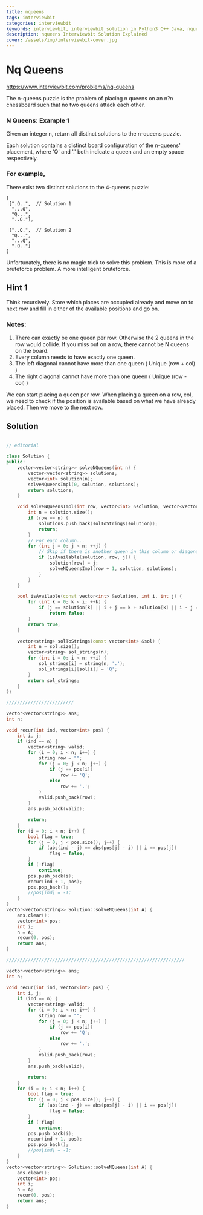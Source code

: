 ```yaml
---
title: nqueens
tags: interviewbit
categories: interviewbit
keywords: interviewbit, interviewbit solution in Python3 C++ Java, nqueens solution
description: nqueens Interviewbit Solution Explained
cover: /assets/img/interviewbit-cover.jpg
---
```


# Nq Queens

https://www.interviewbit.com/problems/nq-queens

The n-queens puzzle is the problem of placing n queens on an n?n chessboard such that no two queens attack each other.

### N Queens: Example 1

Given an integer n, return all distinct solutions to the n-queens puzzle.

Each solution contains a distinct board configuration of the n-queens' placement, where 'Q' and '.' both indicate a queen and an empty space respectively.

### For example,
There exist two distinct solutions to the 4-queens puzzle:

```
[
 [".Q..",  // Solution 1
  "...Q",
  "Q...",
  "..Q."],

 ["..Q.",  // Solution 2
  "Q...",
  "...Q",
  ".Q.."]
]
```

Unfortunately, there is no magic trick to solve this problem. This is more of a bruteforce problem. A more intelligent bruteforce.

## Hint 1

Think recursively. Store which places are occupied already and move on to next row and fill in either of the available positions and go on.

### Notes:

1. There can exactly be one queen per row. Otherwise the 2 queens in the row would collide. If you miss out on a row, there cannot be N queens on the board. 
2. Every column needs to have exactly one queen. 
3. The left diagonal cannot have more than one queen ( Unique (row + col) )
4. The right diagonal cannot have more than one queen ( Unique (row - col) )

We can start placing a queen per row. When placing a queen on a row, col, we need to check if the position is available based on what we have already placed. Then we move to the next row.

## Solution

```cpp

// editorial

class Solution {
public:
    vector<vector<string>> solveNQueens(int n) {
        vector<vector<string>> solutions;
        vector<int> solution(n);
        solveNQueensImpl(0, solution, solutions);
        return solutions;
    }

    void solveNQueensImpl(int row, vector<int> &solution, vector<vector<string>> &solutions) {
        int n = solution.size();
        if (row == n) {
            solutions.push_back(solToStrings(solution));
            return;
        }
        // For each column...
        for (int j = 0; j < n; ++j) {
            // Skip if there is another queen in this column or diagonals
            if (isAvailable(solution, row, j)) {
                solution[row] = j;
                solveNQueensImpl(row + 1, solution, solutions);
            }
        }
    }

    bool isAvailable(const vector<int> &solution, int i, int j) {
        for (int k = 0; k < i; ++k) {
            if (j == solution[k] || i + j == k + solution[k] || i - j == k - solution[k])
                return false;
        }
        return true;
    }

    vector<string> solToStrings(const vector<int> &sol) {
        int n = sol.size();
        vector<string> sol_strings(n);
        for (int i = 0; i < n; ++i) {
            sol_strings[i] = string(n, '.');
            sol_strings[i][sol[i]] = 'Q';
        }
        return sol_strings;
    }
};

/////////////////////////

vector<vector<string>> ans;
int n;

void recur(int ind, vector<int> pos) {
    int i, j;
    if (ind == n) {
        vector<string> valid;
        for (i = 0; i < n; i++) {
            string row = "";
            for (j = 0; j < n; j++) {
                if (j == pos[i])
                    row += 'Q';
                else
                    row += '.';
            }
            valid.push_back(row);
        }
        ans.push_back(valid);

        return;
    }
    for (i = 0; i < n; i++) {
        bool flag = true;
        for (j = 0; j < pos.size(); j++) {
            if (abs(ind - j) == abs(pos[j] - i) || i == pos[j])
                flag = false;
        }
        if (!flag)
            continue;
        pos.push_back(i);
        recur(ind + 1, pos);
        pos.pop_back();
        //pos[ind] = -1;
    }
}
vector<vector<string>> Solution::solveNQueens(int A) {
    ans.clear();
    vector<int> pos;
    int i;
    n = A;
    recur(0, pos);
    return ans;
}

//////////////////////////////////////////////////////////////////

vector<vector<string>> ans;
int n;

void recur(int ind, vector<int> pos) {
    int i, j;
    if (ind == n) {
        vector<string> valid;
        for (i = 0; i < n; i++) {
            string row = "";
            for (j = 0; j < n; j++) {
                if (j == pos[i])
                    row += 'Q';
                else
                    row += '.';
            }
            valid.push_back(row);
        }
        ans.push_back(valid);

        return;
    }
    for (i = 0; i < n; i++) {
        bool flag = true;
        for (j = 0; j < pos.size(); j++) {
            if (abs(ind - j) == abs(pos[j] - i) || i == pos[j])
                flag = false;
        }
        if (!flag)
            continue;
        pos.push_back(i);
        recur(ind + 1, pos);
        pos.pop_back();
        //pos[ind] = -1;
    }
}
vector<vector<string>> Solution::solveNQueens(int A) {
    ans.clear();
    vector<int> pos;
    int i;
    n = A;
    recur(0, pos);
    return ans;
}
```